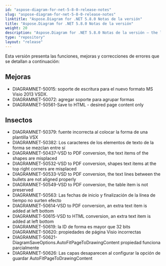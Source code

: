 ```yaml
---
id: "aspose-diagram-for-net-5-8-0-release-notes"
slug: "aspose-diagram-for-net-5-8-0-release-notes"
linktitle: "Aspose.Diagram for .NET 5.8.0 Notas de la versión"
title: "Aspose.Diagram for .NET 5.8.0 Notas de la versión"
weight: 20
description: "Aspose.Diagram for .NET 5.8.0 Notas de la versión – the latest updates and fixes."
type: "repository"
layout: "release"
---
```

Esta versión presenta las funciones, mejoras y correcciones de errores que se detallan a continuación:
## **Mejoras**
- DIAGRAMNET-50015: soporte de escritura para el nuevo formato MS Visio 2013 VSDX.
- DIAGRAMNET-50072: agregar soporte para agrupar formas
- DIAGRAMNET-50561-Save to HTML - desired page content only
## **Insectos**
- DIAGRAMNET-50379: fuente incorrecta al colocar la forma de una plantilla VSX
- DIAGRAMNET-50382: Los caracteres de los elementos de texto de la forma se mezclan entre sí
- DIAGRAMNET-50437-VSD to PDF conversion, the text items of the shapes are misplaced 
- DIAGRAMNET-50532-VSD to PDF conversion, shapes text items at the top right corners are misplaced 
- DIAGRAMNET-50533-VSD to PDF conversion, the text lines between the bullets are not aligned properly 
- DIAGRAMNET-50549-VSD to PDF conversion, the table item is not preserved 
- DIAGRAMNET-50563: Las fechas de inicio y finalización de la línea de tiempo no surten efecto
- DIAGRAMNET-50614-VSD to PDF conversion, an extra text item is added at left bottom 
- DIAGRAMNET-50615-VSD to HTML conversion, an extra text item is added at left bottom 
- DIAGRAMNET-50619: la ID de forma es mayor que 32 bits DIAGRAMNET-50620: propiedades de página Visio incorrectas
- DIAGRAMNET-50621-DiagramSaveOptions.AutoFitPageToDrawingContent propiedad funciona parcialmente
- DIAGRAMNET-50626: Las capas desaparecen al configurar la opción de guardar AutoFitPageToDrawingContent
